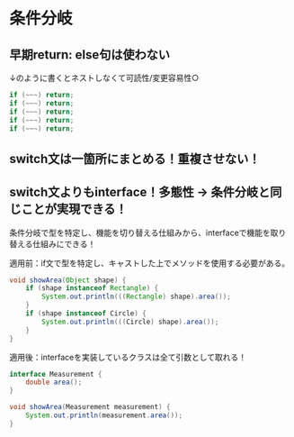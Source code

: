 # 条件分岐

## 早期return: else句は使わない

↓のように書くとネストしなくて可読性/変更容易性○

```java
if (~~~) return;
if (~~~) return;
if (~~~) return;
if (~~~) return;
if (~~~) return;
```


## switch文は一箇所にまとめる！重複させない！

## switch文よりもinterface！多態性 → 条件分岐と同じことが実現できる！

条件分岐で型を特定し、機能を切り替える仕組みから、interfaceで機能を取り替える仕組みにできる！

適用前：if文で型を特定し、キャストした上でメソッドを使用する必要がある。

```java
void showArea(Object shape) {
    if (shape instanceof Rectangle) {
        System.out.println(((Rectangle) shape).area());
    }
    if (shape instanceof Circle) {
        System.out.println(((Circle) shape).area());
    }
}
```

適用後：interfaceを実装しているクラスは全て引数として取れる！

```java
interface Measurement {
    double area();
}

void showArea(Measurement measurement) {
    System.out.println(measurement.area());
}
```